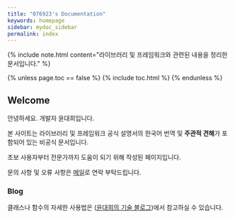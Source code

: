 ```yaml
---
title: "076923's Documentation"
keywords: homepage
sidebar: mydoc_sidebar
permalink: index
---
```


{% include note.html content="라이브러리 및 프레임워크와 관련된 내용을 정리한 문서입니다." %}

{% unless page.toc == false %}
{% include toc.html %}
{% endunless %}

## Welcome

안녕하세요. 개발자 윤대희입니다.

본 사이트는 라이브러리 및 프레임워크 공식 설명서의 한국어 번역 및 **주관적 견해**가 포함되어 있는 비공식 문서입니다.

초보 사용자부터 전문가까지 도움이 되기 위해 작성된 페이지입니다.

문의 사항 및 오류 사항은 [메일](mailto:s076923@gmail.com)로 연락 부탁드립니다.

### Blog

클래스나 함수의 자세한 사용법은 ([윤대희의 기술 블로그](https://076923.github.io/))에서 참고하실 수 있습니다.

